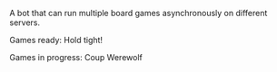 A bot that can run multiple board games asynchronously on different servers.

Games ready:
Hold tight!

Games in progress:
Coup
Werewolf
